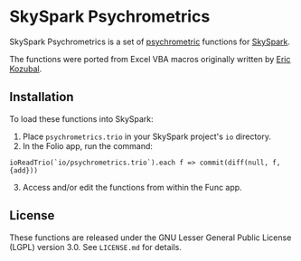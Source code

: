 SkySpark Psychrometrics
=======================

SkySpark Psychrometrics is a set of [psychrometric] functions for [SkySpark].

[psychrometric]: http://en.wikipedia.org/wiki/Psychrometrics "Psychrometrics"
[SkySpark]: http://skyfoundry.com/skyspark/ "SkySpark"

The functions were ported from Excel VBA macros originally written by [Eric Kozubal].

[Eric Kozubal]: http://www.linkedin.com/pub/eric-kozubal/55/682/1a6 "Eric Kozubal"

Installation
------------
To load these functions into SkySpark:

1. Place `psychrometrics.trio` in your SkySpark project's `io` directory.
2. In the Folio app, run the command:
```axon
ioReadTrio(`io/psychrometrics.trio`).each f => commit(diff(null, f, {add}))
```
3. Access and/or edit the functions from within the Func app.

License
-------
These functions are released under the GNU Lesser General Public License (LGPL) version 3.0.
See `LICENSE.md` for details.

